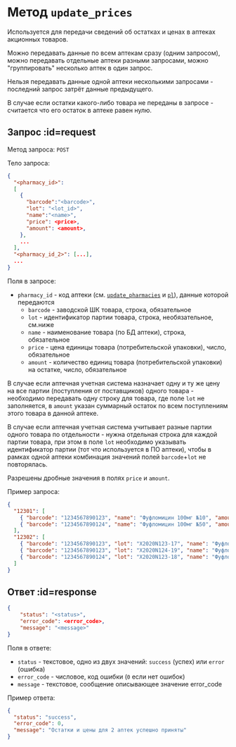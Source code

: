 # Метод `update_prices`

Используется для передачи сведений об остатках и ценах в аптеках акционных товаров.

Можно передавать данные по всем аптекам сразу (одним запросом), можно передавать отдельные аптеки разными запросами, можно "группировать" несколько аптек в один запрос.

Нельзя передавать данные одной аптеки несколькими запросами - последний запрос затрёт данные предыдущего.

В случае если остатки какого-либо товара не переданы в запросе - считается что его остаток в аптеке равен нулю.

## Запрос :id=request

Метод запроса: `POST`

Тело запроса:

```json
{
  "<pharmacy_id>":
  [
    {
      "barcode":"<barcode>",
      "lot": "<lot_id>",
      "name":"<name>",
      "price": <price>,
      "amount": <amount>,
    },  
    ...
  ],
  "<pharmacy_id_2>": [...],
  ...
}
```

Поля в запросе:

* `pharmacy_id` - код аптеки (см. [`update_pharmacies`](update_pharmacies.md) и [`pl`](pl.md)), данные которой передаются
  * `barcode` - заводской ШК товара, строка, обязательное
  * `lot` - идентификатор партии товара, строка, необязательное, см.ниже
  * `name` - наименование товара (по БД аптеки), строка, обязательное
  * `price` - цена единицы товара (потребительской упаковки), число, обязательное
  * `amount` - количество единиц товара (потребительской упаковки) на остатке, число, обязательное

В случае если аптечная учетная система назначает одну и ту же цену на все партии (поступления от поставщиков) одного товара - необходимо передавать одну строку для товара, где поле `lot` не заполняется, в `amount` указан суммарный остаток по всем поступлениям этого товара в данной аптеке. 

В случае если аптечная учетная система учитывает разные партии одного товара по отдельности - нужна отдельная строка для каждой партии товара, при этом в поле `lot` необходимо указывать идентификатор партии (тот что используется в ПО аптеки), чтобы в рамках одной аптеки комбинация значений полей `barcode`+`lot` не повторялась.

Разрешены дробные значения в полях `price` и `amount`.

Пример запроса:
```json
{
  "12301": [
    { "barcode": "1234567890123", "name": "Фуфломицин 100мг №10", "amount": 77, "price": 123.45 },
    { "barcode": "1234567890124", "name": "Фуфломицин 100мг №50", "amount": 20, "price": 1234 }
  ],
  "12302": [
    { "barcode": "1234567890123", "lot": "X2020N123-17", "name": "Фуфломицин 100мг №10", "amount": 7.3, "price": 120.11 },
    { "barcode": "1234567890123", "lot": "X2020N124-19", "name": "Фуфломицин 100мг №10", "amount": 3, "price": 120.00 },
    { "barcode": "1234567890124", "lot": "X2020N123-18", "name": "Фуфломицин 100мг №50", "amount": 10, "price": 1250 }
  ]
}

```


## Ответ :id=response

```json
{
    "status": "<status>",
    "error_code": <error_code>,
    "message": "<message>"
}
```

Поля в ответе:

  * `status` - текстовое, одно из двух значений: `success` (успех) или `error` (ошибка)
  * `error_code` - числовое, код ошибки (`0` если нет ошибок)
  * `message` - текстовое, сообщение описывающее значение error_code

Пример ответа:
```json
{
  "status": "success",
  "error_code": 0,
  "message": "Остатки и цены для 2 аптек успешно приняты"
}
```